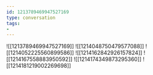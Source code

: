 ```yaml
---
id: 1213789469947527169
type: conversation
tags:
- 
---
```

![[1213789469947527169]]
![[1214048750479577088]]
![[1214052225560899586]]
![[1214162842926157824]]
![[1214167558883950592]]
![[1214174349873295360]]
![[1214181219002269698]]

